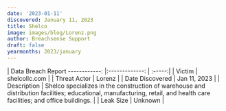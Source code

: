 ```yaml
---
date: '2023-01-11'
discovered: January 11, 2023
title: Shelco
image: images/blog/Lorenz.png
author: Breachsense Support
draft: false
yearmonths: 2023/january
---
```



| Data Breach Report
------------:     |:-------------:    | :-----:|
| Victim      | shelcollc.com      | 
| Threat Actor      | Lorenz      | 
| Date Discovered      | Jan 11, 2023      | 
| Description      | Shelco specializes in the construction of warehouse and distribution facilities; educational, manufacturing, retail, and health care facilities; and office buildings.      | 
| Leak Size      | Unknown      | 

